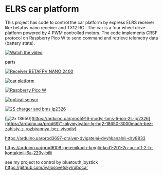 # ELRS car platform



 This project has code to control the car platform by express ELRS receiver like betafpv nano receiver and TX12 RC . 
 The car is a four wheel drive platform powered by 4 PWM controlled motors. The code implements CRSF protocol on Raspberry Pico W to send command and retrieve telemetry data (battery state). 

[![Watch the video](https://img.youtube.com/vi/cAvKrcaPvDQ/default.jpg)](https://youtu.be/cAvKrcaPvDQ)

parts 

[![Receiver BETAFPV NANO 2400](https://www.expresslrs.org/assets/images/betaFPVrx2400.png)](https://prom.ua/ua/p2130654195-priemnik-elrs-24ghz.html)

[![car platform](https://arduino.ua/products_pictures/large_ARC148.jpg)](https://arduino.ua/prod1908-robo-platforma-4-h-kolesnaya-dvyhpalybnaya-polnoprivodnaya)

[![Raspberry Pico W](https://www.raspberrypi.com/documentation/microcontrollers/images/pico-2-r4-pinout.svg)](
https://evo.net.ua/ru/mikrokontroller-raspberry-pi-pico-w/?srsltid=AfmBOopUA4QeR49kMoKL6BeQcgUpomg1QyBUS0xVd83PSJlIUxghn0VV)

[![optical sensor](https://arduino.ua/products_pictures/large_ADC233-1.jpg)](https://arduino.ua/prod2290-opticheskii-datchik-prepyatstviya-kompaktnii)



[![2S charger and bms ip2326](https://arduino.ua/products_pictures/large_aoc862_1.jpg)](https://arduino.ua/prod5916-modyl-bms-li-ion-2s-ip2326)

[![2x 18650](https://arduino.ua/products_pictures/large_tmp268_1.jpg)](https://arduino.ua/prod5916-modyl-bms-li-ion-2s-ip2326](https://arduino.ua/prod6971-akymylyator-lg-hg2-18650-3000mach-bez-zahisty-z-rozbirannya-bez-vivodiv)





https://arduino.ua/prod3697-draiver-dvigatelei-dvyhkanalnii-drv8833

https://arduino.ua/prod6108-peremikach-kryglii-kcd1-201-2p-on-off-2-h-kontaktnii-6a-220v-bilii




see my project to control by bluetouth joystick  https://github.com/iyalosovetsky/robocar 
